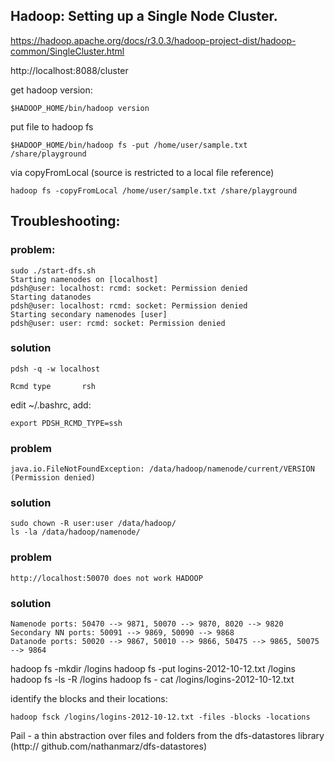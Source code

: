 ## Hadoop: Setting up a Single Node Cluster.

https://hadoop.apache.org/docs/r3.0.3/hadoop-project-dist/hadoop-common/SingleCluster.html

http://localhost:8088/cluster

get hadoop version:
```
$HADOOP_HOME/bin/hadoop version
```
put file to hadoop fs
```
$HADOOP_HOME/bin/hadoop fs -put /home/user/sample.txt /share/playground
```
via copyFromLocal (source is restricted to a local file reference)
```
hadoop fs -copyFromLocal /home/user/sample.txt /share/playground
```
## Troubleshooting:
### problem:
```
sudo ./start-dfs.sh
Starting namenodes on [localhost]
pdsh@user: localhost: rcmd: socket: Permission denied
Starting datanodes
pdsh@user: localhost: rcmd: socket: Permission denied
Starting secondary namenodes [user]
pdsh@user: user: rcmd: socket: Permission denied
```
### solution
```
pdsh -q -w localhost
```
```
Rcmd type		rsh
```
edit ~/.bashrc, add:
```
export PDSH_RCMD_TYPE=ssh
```
### problem
```
java.io.FileNotFoundException: /data/hadoop/namenode/current/VERSION (Permission denied)
```
### solution
```
sudo chown -R user:user /data/hadoop/
ls -la /data/hadoop/namenode/
```
### problem
```
http://localhost:50070 does not work HADOOP
```
### solution
```
Namenode ports: 50470 --> 9871, 50070 --> 9870, 8020 --> 9820
Secondary NN ports: 50091 --> 9869, 50090 --> 9868
Datanode ports: 50020 --> 9867, 50010 --> 9866, 50475 --> 9865, 50075 --> 9864
```

hadoop fs -mkdir /logins
hadoop fs -put logins-2012-10-12.txt /logins
hadoop fs -ls -R /logins
hadoop fs - cat /logins/logins-2012-10-12.txt

identify the blocks and their locations:
```
hadoop fsck /logins/logins-2012-10-12.txt -files -blocks -locations
```

Pail - a thin abstraction over files and folders from the dfs-datastores library (http://
github.com/nathanmarz/dfs-datastores)
